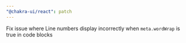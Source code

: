 ```yaml
---
"@chakra-ui/react": patch
---
```


Fix issue where Line numbers display incorrectly when `meta.wordWrap` is true in
code blocks
